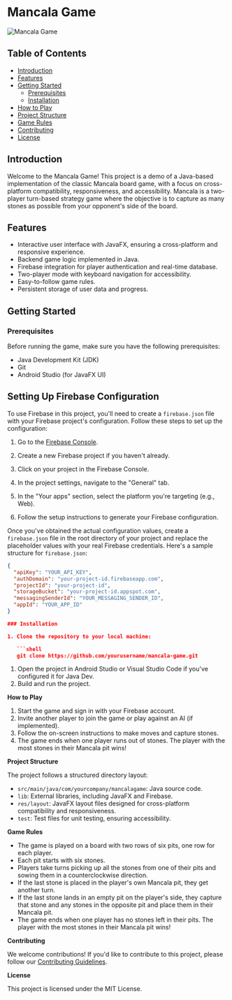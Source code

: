 # Mancala Game

![Mancala Game](mancala.png)

## Table of Contents

- [Introduction](#introduction)
- [Features](#features)
- [Getting Started](#getting-started)
  - [Prerequisites](#prerequisites)
  - [Installation](#installation)
- [How to Play](#how-to-play)
- [Project Structure](#project-structure)
- [Game Rules](#game-rules)
- [Contributing](#contributing)
- [License](#license)

## Introduction

Welcome to the Mancala Game! This project is a demo of a Java-based implementation of the classic Mancala board game, with a focus on cross-platform compatibility, responsiveness, and accessibility. Mancala is a two-player turn-based strategy game where the objective is to capture as many stones as possible from your opponent's side of the board.

## Features

- Interactive user interface with JavaFX, ensuring a cross-platform and responsive experience.
- Backend game logic implemented in Java.
- Firebase integration for player authentication and real-time database.
- Two-player mode with keyboard navigation for accessibility.
- Easy-to-follow game rules.
- Persistent storage of user data and progress.

## Getting Started

### Prerequisites

Before running the game, make sure you have the following prerequisites:

- Java Development Kit (JDK)
- Git
- Android Studio (for JavaFX UI)

## Setting Up Firebase Configuration

To use Firebase in this project, you'll need to create a `firebase.json` file with your Firebase project's configuration. Follow these steps to set up the configuration:

1. Go to the [Firebase Console](https://console.firebase.google.com/).

2. Create a new Firebase project if you haven't already.

3. Click on your project in the Firebase Console.

4. In the project settings, navigate to the "General" tab.

5. In the "Your apps" section, select the platform you're targeting (e.g., Web).

6. Follow the setup instructions to generate your Firebase configuration.

Once you've obtained the actual configuration values, create a `firebase.json` file in the root directory of your project and replace the placeholder values with your real Firebase credentials. Here's a sample structure for `firebase.json`:

```json
{
  "apiKey": "YOUR_API_KEY",
  "authDomain": "your-project-id.firebaseapp.com",
  "projectId": "your-project-id",
  "storageBucket": "your-project-id.appspot.com",
  "messagingSenderId": "YOUR_MESSAGING_SENDER_ID",
  "appId": "YOUR_APP_ID"
}

### Installation

1. Clone the repository to your local machine:

   ```shell
   git clone https://github.com/yourusername/mancala-game.git

   ```

1. Open the project in Android Studio or Visual Studio Code if you've configured it for Java Dev.
1. Build and run the project.

**How to Play**

1. Start the game and sign in with your Firebase account.
2. Invite another player to join the game or play against an AI (if implemented).
3. Follow the on-screen instructions to make moves and capture stones.
4. The game ends when one player runs out of stones. The player with the most stones in their Mancala pit wins!

**Project Structure**

The project follows a structured directory layout:

- `src/main/java/com/yourcompany/mancalagame`: Java source code.
- `lib`: External libraries, including JavaFX and Firebase.
- `res/layout`: JavaFX layout files designed for cross-platform compatibility and responsiveness.
- `test`: Test files for unit testing, ensuring accessibility.

**Game Rules**

- The game is played on a board with two rows of six pits, one row for each player.
- Each pit starts with six stones.
- Players take turns picking up all the stones from one of their pits and sowing them in a counterclockwise direction.
- If the last stone is placed in the player's own Mancala pit, they get another turn.
- If the last stone lands in an empty pit on the player's side, they capture that stone and any stones in the opposite pit and place them in their Mancala pit.
- The game ends when one player has no stones left in their pits. The player with the most stones in their Mancala pit wins!

**Contributing**

We welcome contributions! If you'd like to contribute to this project, please follow our [Contributing Guidelines](CONTRIBUTING.md).

**License**

This project is licensed under the MIT License.
